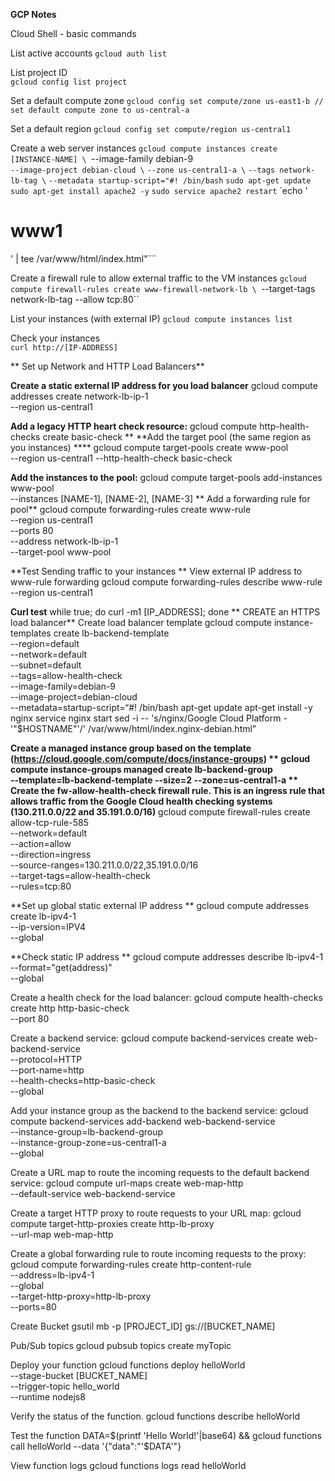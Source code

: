 **GCP Notes**

Cloud Shell - basic commands 

List active accounts
`gcloud auth list`  

List project ID  
`gcloud config list project` 

Set a default compute zone 
`gcloud config set compute/zone us-east1-b // set default compute zone to us-central-a`

Set a default region
`gcloud config set compute/region us-central1` 


Create a web server instances
`gcloud compute instances create [INSTANCE-NAME] \
`--image-family debian-9 \
  `--image-project debian-cloud \`
  `--zone us-central1-a \`
  `--tags network-lb-tag \`
  `--metadata startup-script="#! /bin/bash`
    `sudo apt-get update`
    `sudo apt-get install apache2 -y`
    `sudo service apache2 restart`
    `echo '<!doctype html><html><body><h1>www1</h1></body></html>' | tee /var/www/html/index.html"```

Create a firewall rule to allow external traffic to the VM instances
`gcloud compute firewall-rules create www-firewall-network-lb \
    `--target-tags network-lb-tag --allow tcp:80``
	 
List your instances (with external IP)
`gcloud compute instances list` 

Check your instances  
`curl http://[IP-ADDRESS]`  



**
Set up Network and HTTP Load Balancers**

**Create a static external IP address for you load balancer**
gcloud compute addresses create network-lb-ip-1 \
 --region us-central1

**Add a legacy HTTP heart check resource:**
gcloud compute http-health-checks create basic-check
**
**Add the target pool (the same region as you instances) ****
gcloud compute target-pools create www-pool \
    --region us-central1 --http-health-check basic-check

**Add the instances to the pool:**
gcloud compute target-pools add-instances www-pool \
    --instances [NAME-1], [NAME-2], [NAME-3]
**
Add a forwarding rule for pool**
gcloud compute forwarding-rules create www-rule \
    --region us-central1 \
    --ports 80 \
    --address network-lb-ip-1 \
    --target-pool www-pool

**Test Sending traffic to your instances **
View external IP address to www-rule forwarding 
gcloud compute forwarding-rules describe www-rule --region us-central1

**Curl test**
while true; do curl -m1 [IP_ADDRESS]; done
**
CREATE an HTTPS load balancer**
Create load balancer template
gcloud compute instance-templates create lb-backend-template \
   --region=default \
   --network=default \
   --subnet=default \
   --tags=allow-health-check \
   --image-family=debian-9 \
   --image-project=debian-cloud \
   --metadata=startup-script=“#! /bin/bash
apt-get update
apt-get install -y nginx
service nginx start
sed -i -- 's/nginx/Google Cloud Platform - '"\$HOSTNAME"'/' /var/www/html/index.nginx-debian.html”

**Create a managed instance group based on the template (https://cloud.google.com/compute/docs/instance-groups) **
gcloud compute instance-groups managed create lb-backend-group \
   --template=lb-backend-template --size=2 --zone=us-central1-a
**
Create the fw-allow-health-check firewall rule. This is an ingress rule that allows traffic from the Google Cloud health checking systems (130.211.0.0/22 and 35.191.0.0/16)**
gcloud compute firewall-rules create allow-tcp-rule-585 \
    --network=default \
    --action=allow \
    --direction=ingress \
    --source-ranges=130.211.0.0/22,35.191.0.0/16 \
    --target-tags=allow-health-check \
    --rules=tcp:80

**Set up global static external IP address **
gcloud compute addresses create lb-ipv4-1 \
    --ip-version=IPV4 \
    --global

**Check static IP address **
gcloud compute addresses describe lb-ipv4-1 \
    --format="get(address)" \
    --global

Create a health check for the load balancer:
gcloud compute health-checks create http http-basic-check \
    --port 80

Create a backend service:
gcloud compute backend-services create web-backend-service \
    --protocol=HTTP \
    --port-name=http \
    --health-checks=http-basic-check \
    --global

Add your instance group as the backend to the backend service:
gcloud compute backend-services add-backend web-backend-service \
    --instance-group=lb-backend-group \
    --instance-group-zone=us-central1-a \
    --global

Create a URL map to route the incoming requests to the default backend service:
gcloud compute url-maps create web-map-http \
    --default-service web-backend-service

Create a target HTTP proxy to route requests to your URL map:
gcloud compute target-http-proxies create http-lb-proxy \
    --url-map web-map-http

Create a global forwarding rule to route incoming requests to the proxy:
gcloud compute forwarding-rules create http-content-rule \
    --address=lb-ipv4-1\
    --global \
    --target-http-proxy=http-lb-proxy \
    --ports=80


Create Bucket 
gsutil mb -p [PROJECT_ID] gs://[BUCKET_NAME]


Pub/Sub topics
gcloud pubsub topics create myTopic

Deploy your function
gcloud functions deploy helloWorld \
  --stage-bucket [BUCKET_NAME] \
  --trigger-topic hello_world \
  --runtime nodejs8

Verify the status of the function.
gcloud functions describe helloWorld

Test the function
DATA=$(printf 'Hello World!'|base64) && gcloud functions call helloWorld --data '{"data":"'$DATA'"}

View function logs 
gcloud functions logs read helloWorld




